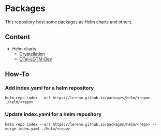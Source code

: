 # Packages

This repository host some packages as Helm charts and others.

## Content

* Helm charts:
    * [Cryptellation](https://cryptellation.dev)
    * [OTel-LGTM-Dev](https://github.com/lerenn/otel-lgtm-dev-chart)

## How-To

### Add index.yaml for a helm repository

```shell
helm repo index --url https://lerenn.github.io/packages/helm/<repo> ./helm/<repo> 
```

### Update index.yaml for a helm repository

```shell
helm repo index --url https://lerenn.github.io/packages/helm/<repo> --merge index.yaml ./helm/<repo>
```
